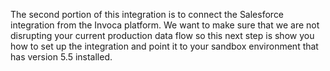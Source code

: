 The second portion of this integration is to connect the Salesforce integration from the Invoca platform. We want to make sure that we are not disrupting your current production data flow so this next step is show you how to set up the integration and point it to your sandbox environment that has version 5.5 installed.